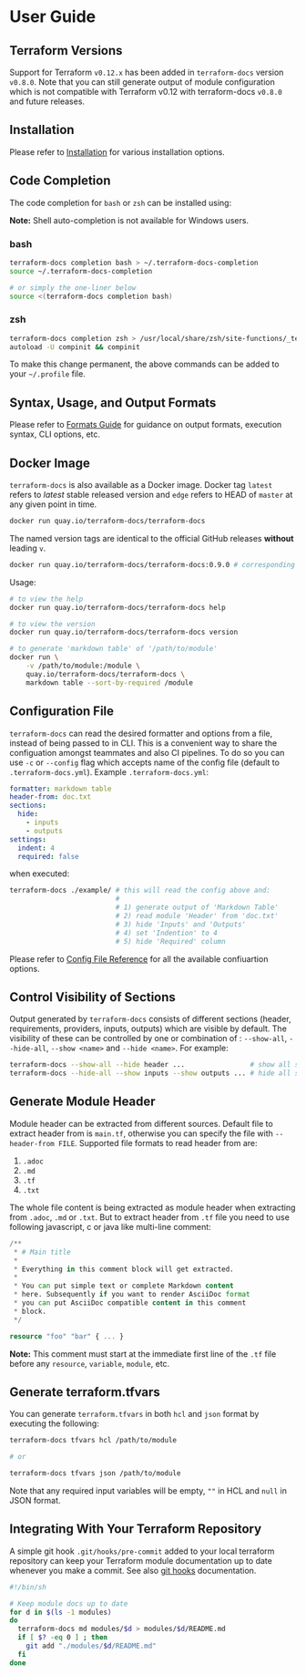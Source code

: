 # User Guide

## Terraform Versions

Support for Terraform `v0.12.x` has been added in `terraform-docs` version `v0.8.0`. Note that you can still generate output of module configuration which is not compatible with Terraform v0.12 with terraform-docs `v0.8.0` and future releases.

## Installation

Please refer to [Installation](/README.md#installation) for various installation options.

## Code Completion

The code completion for `bash` or `zsh` can be installed using:

**Note:** Shell auto-completion is not available for Windows users.

### bash

``` bash
terraform-docs completion bash > ~/.terraform-docs-completion
source ~/.terraform-docs-completion

# or simply the one-liner below
source <(terraform-docs completion bash)
```

### zsh

``` bash
terraform-docs completion zsh > /usr/local/share/zsh/site-functions/_terraform-docs
autoload -U compinit && compinit
```

To make this change permanent, the above commands can be added to your `~/.profile` file.

## Syntax, Usage, and Output Formats

Please refer to [Formats Guide](/docs/FORMATS_GUIDE.md) for guidance on output formats, execution syntax, CLI options, etc.

## Docker Image

`terraform-docs` is also available as a Docker image. Docker tag `latest` refers to _latest_ stable released version and `edge` refers to HEAD of `master` at any given point in time.

```bash
docker run quay.io/terraform-docs/terraform-docs
```

The named version tags are identical to the official GitHub releases **without** leading `v`.

```bash
docker run quay.io/terraform-docs/terraform-docs:0.9.0 # corresponding to v0.9.0 release
```

Usage:

```bash
# to view the help
docker run quay.io/terraform-docs/terraform-docs help

# to view the version
docker run quay.io/terraform-docs/terraform-docs version

# to generate 'markdown table' of '/path/to/module'
docker run \
    -v /path/to/module:/module \
    quay.io/terraform-docs/terraform-docs \
    markdown table --sort-by-required /module
```

## Configuration File

`terraform-docs` can read the desired formatter and options from a file, instead of being passed to in CLI. This is a convenient way to share the configuation amongst teammates and also CI pipelines. To do so you can use `-c` or `--config` flag which accepts name of the config file (default to `.terraform-docs.yml`). Example `.terraform-docs.yml`:

```yaml
formatter: markdown table
header-from: doc.txt
sections:
  hide:
    - inputs
    - outputs
settings:
  indent: 4
  required: false
```

when executed:

```bash
terraform-docs ./example/ # this will read the config above and:
                          #
                          # 1) generate output of 'Markdown Table'
                          # 2) read module 'Header' from 'doc.txt'
                          # 3) hide 'Inputs' and 'Outputs'
                          # 4) set 'Indention' to 4
                          # 5) hide 'Required' column
```

Please refer to [Config File Reference](/docs/CONFIG_FILE.md) for all the available confiuartion options.

## Control Visibility of Sections

Output generated by `terraform-docs` consists of different sections (header, requirements, providers, inputs, outputs) which are visible by default. The visibility of these can be controlled by one or combination of : `--show-all`, `--hide-all`, `--show <name>` and `--hide <name>`. For example:

```bash
terraform-docs --show-all --hide header ...                # show all sections except 'header'
terraform-docs --hide-all --show inputs --show outputs ... # hide all sections except 'inputs' and 'outputs'
```

## Generate Module Header

Module header can be extracted from different sources. Default file to extract header from is `main.tf`, otherwise you can specify the file with `--header-from FILE`. Supported file formats to read header from are:

1. `.adoc`
2. `.md`
3. `.tf`
4. `.txt`

The whole file content is being extracted as module header when extracting from `.adoc`, `.md` or `.txt`. But to extract header from `.tf` file you need to use following javascript, c or java like multi-line comment:

```tf
/**
 * # Main title
 *
 * Everything in this comment block will get extracted.
 *
 * You can put simple text or complete Markdown content
 * here. Subsequently if you want to render AsciiDoc format
 * you can put AsciiDoc compatible content in this comment
 * block.
 */

resource "foo" "bar" { ... }
```

**Note:** This comment must start at the immediate first line of the `.tf` file before any `resource`, `variable`, `module`, etc.

## Generate terraform.tfvars

You can generate `terraform.tfvars` in both `hcl` and `json` format by executing the following:

```bash
terraform-docs tfvars hcl /path/to/module

# or

terraform-docs tfvars json /path/to/module
```

Note that any required input variables will be empty, `""` in HCL and `null` in JSON format.

## Integrating With Your Terraform Repository

A simple git hook `.git/hooks/pre-commit` added to your local terraform repository can keep your Terraform module documentation up to date whenever you make a commit. See also [git hooks](https://git-scm.com/book/en/v2/Customizing-Git-Git-Hooks) documentation.

```sh
#!/bin/sh

# Keep module docs up to date
for d in $(ls -1 modules)
do
  terraform-docs md modules/$d > modules/$d/README.md
  if [ $? -eq 0 ] ; then
    git add "./modules/$d/README.md"
  fi
done
```
